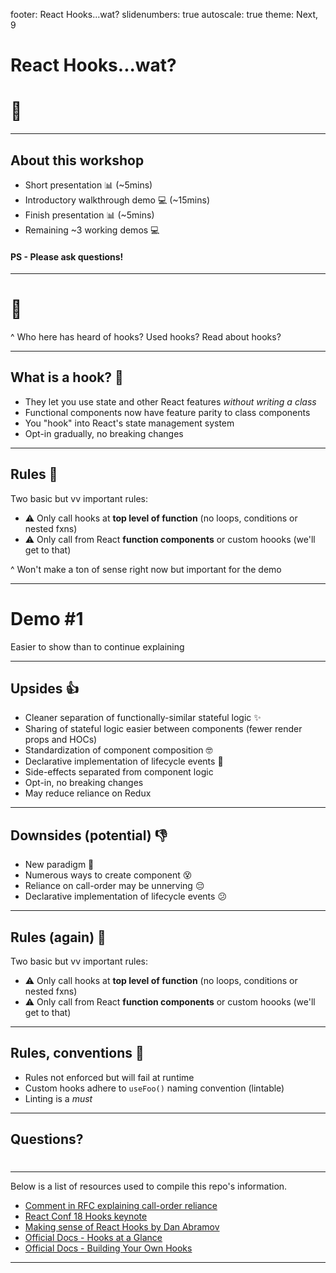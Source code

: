 footer: React Hooks...wat?
slidenumbers: true
autoscale: true
theme: Next, 9

# React Hooks...wat? 

# 🎣

---

## About this workshop 

 - Short presentation 📊 (~5mins)
 - Introductory walkthrough demo 💻 (~15mins) 
 - Finish presentation 📊 (~5mins)
 - Remaining ~3 working demos 💻 

#### PS - Please ask questions!

---

# 🤔

^ Who here has heard of hooks? Used hooks? Read about hooks?

---

## What is a hook? 🎣 

 - They let you use state and other React features *without writing a class*
 - Functional components now have feature parity to class components
 - You "hook" into React's state management system
 - Opt-in gradually, no breaking changes

---

## Rules 👮

Two basic but vv important rules:

 - ⚠️ Only call hooks at **top level of function** (no loops, conditions or nested fxns)
 - ⚠️ Only call from React **function components** or custom hoooks (we'll get to that)

^ Won't make a ton of sense right now but important for the demo

--- 

# Demo #1

Easier to show than to continue explaining 

--- 

## Upsides 👍

 - Cleaner separation of functionally-similar stateful logic ✨
 - Sharing of stateful logic easier between components (fewer render props and HOCs)
 - Standardization of component composition 🤓
 - Declarative implementation of lifecycle events 💪
 - Side-effects separated from component logic
 - Opt-in, no breaking changes
 - May reduce reliance on Redux 

---

## Downsides (potential) 👎

 - New paradigm 🤔
 - Numerous ways to create component 😵
 - Reliance on call-order may be unnerving 😔
 - Declarative implementation of lifecycle events 😕

---

## Rules (again) 👮

Two basic but vv important rules:

 - ⚠️ Only call hooks at **top level of function** (no loops, conditions or nested fxns)
 - ⚠️ Only call from React **function components** or custom hoooks (we'll get to that)

---

## Rules, conventions 👮

 - Rules not enforced but will fail at runtime
 - Custom hooks adhere to `useFoo()` naming convention (lintable)
 - Linting is a *must*

---

## Questions? 

# 

---

Below is a list of resources used to compile this repo's information.

 - [Comment in RFC explaining call-order reliance](https://github.com/reactjs/rfcs/pull/68#issuecomment-439314884)
 - [React Conf 18 Hooks keynote](https://www.youtube.com/watch?v=dpw9EHDh2bM)
 - [Making sense of React Hooks by Dan Abramov](https://medium.com/@dan_abramov/making-sense-of-react-hooks-fdbde8803889)
 - [Official Docs - Hooks at a Glance](https://reactjs.org/docs/hooks-overview.html)
 - [Official Docs - Building Your Own Hooks](https://reactjs.org/docs/hooks-custom.html)

---
